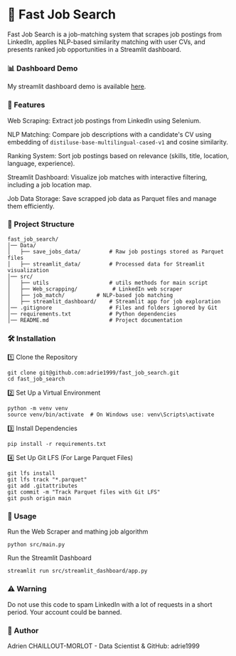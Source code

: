 # 📌 Fast Job Search

Fast Job Search is a job-matching system that scrapes job postings from LinkedIn, applies NLP-based similarity matching with user CVs, and presents ranked job opportunities in a Streamlit dashboard.

### 📊 Dashboard Demo  

My streamlit dashboard demo is available [here](https://adrie1999-fast-job-search-srcstreamlit-dashboardapp-x6lxah.streamlit.app/).  

### 🚀 Features

Web Scraping: Extract job postings from LinkedIn using Selenium.

NLP Matching: Compare job descriptions with a candidate's CV using embedding of `distiluse-base-multilingual-cased-v1` and cosine similarity.

Ranking System: Sort job postings based on relevance (skills, title, location, language, experience).

Streamlit Dashboard: Visualize job matches with interactive filtering, including a job location map.

Job Data Storage: Save scrapped job data as Parquet files and manage them efficiently.

### 💂️ Project Structure
```
fast_job_search/
│️── Data/
│️   ├── save_jobs_data/         # Raw job postings stored as Parquet files
│️   ├── streamlit_data/         # Processed data for Streamlit visualization
│️── src/
│️   ├── utils                   # utils methods for main script
│️   ├── Web_scrapping/           # LinkedIn web scraper
│️   ├── job_match/          # NLP-based job matching
│️   ├── streamlit_dashboard/    # Streamlit app for job exploration
│️── .gitignore                  # Files and folders ignored by Git
│️── requirements.txt            # Python dependencies
│️── README.md                   # Project documentation
```
### 🛠️ Installation

1️⃣ Clone the Repository

```
git clone git@github.com:adrie1999/fast_job_search.git
cd fast_job_search
```

2️⃣ Set Up a Virtual Environment

```
python -m venv venv
source venv/bin/activate  # On Windows use: venv\Scripts\activate
```

3️⃣ Install Dependencies

```
pip install -r requirements.txt
```

4️⃣ Set Up Git LFS (For Large Parquet Files)

```
git lfs install
git lfs track "*.parquet"
git add .gitattributes
git commit -m "Track Parquet files with Git LFS"
git push origin main
```

### 🚀 Usage

Run the Web Scraper and mathing job algorithm

```
python src/main.py
```


Run the Streamlit Dashboard

```
streamlit run src/streamlit_dashboard/app.py
```

### ⚠️ Warning
Do not use this code to spam LinkedIn with a lot of requests in a short period. Your account could be banned.

### 👤 Author

Adrien CHAILLOUT-MORLOT - Data Scientist & GitHub: adrie1999
